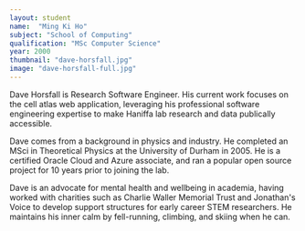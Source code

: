 ```yaml
---
layout: student
name:  "Ming Ki Ho"
subject: "School of Computing"
qualification: "MSc Computer Science"
year: 2000
thumbnail: "dave-horsfall.jpg"
image: "dave-horsfall-full.jpg"
---
```

Dave Horsfall is Research Software Engineer.  His current work focuses on the cell atlas web application, leveraging his professional software engineering expertise to make Haniffa lab research and data publically accessible.

Dave comes from a background in physics and industry.  He completed an MSci in Theoretical Physics at the University of Durham in 2005.  He is a certified Oracle Cloud and Azure associate, and ran a popular open source project for 10 years prior to joining the lab.

Dave is an advocate for mental health and wellbeing in academia, having worked with charities such as Charlie Waller Memorial Trust and Jonathan's Voice to develop support structures for early career STEM researchers.  He maintains his inner calm by fell-running, climbing, and skiing when he can.
